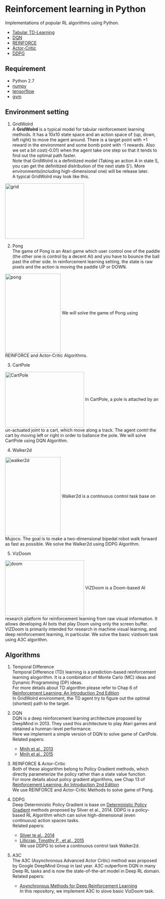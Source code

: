 # Reinforcement learning in Python  

Implementations of popular RL algorithms using Python.  
* [Tabular TD-Learning](https://github.com/borgwang/reinforce_py/tree/master/Temporal-Difference)  
* [DQN](https://github.com/borgwang/reinforce_py/tree/master/DQN)  
* [REINFORCE](https://github.com/borgwang/reinforce_py/tree/master/REINFORCE)  
* [Actor-Critic](https://github.com/borgwang/reinforce_py/tree/master/Actor-Critic)  
* [DDPG](https://github.com/borgwang/reinforce_py/tree/master/DDPG)  


## Requirement  
* Python 2.7  
* [numpy](http://www.numpy.org/)   
* [tensorflow](http://www.tensorflow.org)  
* [gym](https://gym.openai.com)  

## Environment setting  
1. GridWolrd  
A **GridWolrd** is a typical model for tabular reinforcement learning methods. It has a 10x10 state space and an action space of {up, down, left right} to move the agent around. There is a target point with +1 reward in the environment and some bomb point with -1 rewards. Also we set a bit cost(-0.01) when the agent take one step so that it tends to find out the optimal path faster.   
Note that GridWolrd is a definitized model (Taking an action A in state S, you can get the definitized distribution of the next state S'). More environments(including high-dimensional one) will be release later.  
A typical GridWolrd may look like this.   
<img src="https://github.com/borgwang/reinforce_py/raw/master/res/gridworld.png" width = "256" height = "180" alt="grid" align=center />  

2. Pong  
The game of Pong is an Atari game which user control one of the paddle (the other one is control by a decent AI) and you have to bounce the ball past the other side. In reinforcement learning setting, the state is raw pixels and the action is moving the paddle UP or DOWN.  
<img src="https://github.com/borgwang/reinforce_py/raw/master/res/pong.png" width = "180" height = "256" alt="pong" align=center />  
We will solve the game of Pong using REINFORCE and Actor-Critic Algorithms.  

3. CartPole  
<img src="https://github.com/borgwang/reinforce_py/raw/master/res/cartpole.png" width = "256" height = "180" alt="CartPole" align=center />  
In CartPole, a pole is attached by an un-actuated joint to a cart, which move along a track. The agent contrl the cart by moving left or right in order to ballance the pole.  
We will solve CartPole using DQN Algorithm.  

4. Walker2d  
<img src="https://github.com/borgwang/reinforce_py/raw/master/res/walker2d.png" width = "180" height = "256" alt="walker2d" align=center />  
Walker2d is a continuous control task base on Mujoco. The goal is to make a two-dimensional bipedal robot walk forward as fast as possible.
We solve the Walker2d using DDPG Algorithm.

5. VizDoom
<img src="https://github.com/borgwang/reinforce_py/raw/master/res/doom.png" width = "256" height = "180" alt="doom" align=center />  
ViZDoom is a Doom-based AI research platform for reinforcement learning from raw visual information. It allows developing AI bots that play Doom using only the screen buffer. ViZDoom is primarily intended for research in machine visual learning, and deep reinforcement learning, in particular.  
We solve the basic vizdoom task using A3C algorithm.  


## Algorithms  
1. Temporal Difference  
Temporal Difference (TD) learning is a prediction-based reinforcement learning alogorithm. It is a combination of Monte Carlo (MC) ideas and Dynamic Programming (DP) ideas.   
For more details about TD algorithm please refer to Chap 6 of [Reinforcement Learning: An Introduction 2nd Edition](http://webdocs.cs.ualberta.ca/~sutton/book/the-book.html)  
In GridWolrd environment, the TD agent try to figure out the optimal (shortest) path to the target.   

2. DQN  
DQN is a deep reinforcement learning architecture proposed by DeepMind in 2013. They used this architecture to play Atari games and obtained a hunman-level performance.  
Here we implement a simple version of DQN to solve game of CartPole.  
Related papers:  
    * [Mnih et al., 2013](https://arxiv.org/pdf/1312.5602.pdf)   
    * [Mnih et al., 2015](http://www.nature.com/nature/journal/v518/n7540/pdf/nature14236.pdf)  

3. REINFORCE & Actor-Critic  
Both of these alogorithm belong to Policy Gradient methods, which directly parameterize the policy rather than a state value function.  
For more details about policy gradient algorithms, see Chap 13 of  [Reinforcement Learning: An Introduction 2nd Edition](http://webdocs.cs.ualberta.ca/~sutton/book/the-book.html)  
We use REINFORCE and Actor-Critic Methods to solve game of Pong.  

4. DDPG  
Deep Deterministic Policy Gradient is base on [Deterministic Policy Gradient](http://www.jmlr.org/proceedings/papers/v32/silver14.pdf) methods proposed by Sliver et al., 2014. DDPG is a policy-based RL Algorithm which can solve high-dimensional (even continuous) action spaces tasks.  
Related papers:  
    * [Sliver te al., 2014](http://www.jmlr.org/proceedings/papers/v32/silver14.pdf)  
    * [Lillicrap, Timothy P., et al., 2015](https://arxiv.org/pdf/1509.02971.pdf)  
We use DDPG to solve a continuous control task Walker2d.   

5. A3C  
The A3C (Asynchronous Advanced Actor Critic) method was proposed by Google DeepMind Group in last year. A3C outperform DQN in many Deep RL tasks and is now the state-of-the-art model in Deep RL domain.  
Related papers:
    * [Asynchronous Methods for Deep Reinforcement Learning](http://diyhpl.us/~bryan/papers2/ai/machine-learning/Asynchronous%20methods%20for%20deep%20reinforcement%20learning%20-%202016.pdf)  
In this repository, we implement A3C to slove basic VizDoom task.  
